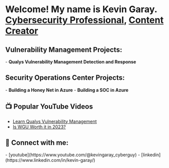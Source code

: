 <h1>Welcome! My name is Kevin Garay. <br/><a href="https://www.linkedin.com/in/kevin-garay/">Cybersecurity Professional</a>, <a href="https://www.youtube.com/@kevingaray_cyberguy/featured">Content Creator</a></h1>

<h2>Vulnerability Management Projects:</h2>
- <b>Qualys Vulnerability Management Detection and Response</b>

<h2> Security Operations Center Projects:</h2>
- <b>Building a Honey Net in Azure</b>
- <b>Building a SOC in Azure</b>

<h2>📺 Popular YouTube Videos</h2>

- [Learn Qualys Vulnerability Management](https://www.youtube.com/watch?v=l5At5WDj7v0)
- [Is WGU Worth it in 2023?](https://www.youtube.com/watch?v=K768l3GiGh8)

<h2> 🤳 Connect with me:</h2>
- [youtube](https://www.youtube.com/@kevingaray_cyberguy)
- [linkedin](https://www.linkedin.com/in/kevin-garay/)

<!--
**slendymayne/slendymayne* is a ✨ _special_ ✨ repository because its `README.md` (this file) appears on your GitHub profile.

Here are some ideas to get you started:

- 🔭 I’m currently working on ...
- 🌱 I’m currently learning ...
- 👯 I’m looking to collaborate on ...
- 🤔 I’m looking for help with ...
- 💬 Ask me about ...
- 📫 How to reach me: ...
- 😄 Pronouns: ...
- ⚡ Fun fact: ...
-->
